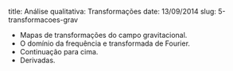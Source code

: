 title: Análise qualitativa: Transformações
date: 13/09/2014
slug: 5-transformacoes-grav

* Mapas de transformações do campo gravitacional.
* O domínio da frequência e transformada de Fourier.
* Continuação para cima.
* Derivadas.
